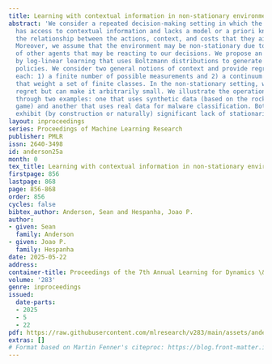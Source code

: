 ```yaml
---
title: Learning with contextual information in non-stationary environments
abstract: 'We consider a repeated decision-making setting in which the decision maker
  has access to contextual information and lacks a model or a priori knowledge of
  the relationship between the actions, context, and costs that they aim to minimize.
  Moreover, we assume that the environment may be non-stationary due to the presence
  of other agents that may be reacting to our decisions. We propose an algorithm inspired
  by log-linear learning that uses Boltzmann distributions to generate stochastic
  policies. We consider two general notions of context and provide regret bounds for
  each: 1) a finite number of possible measurements and 2) a continuum of measurements
  that weight a set of finite classes. In the non-stationary setting, we incur some
  regret but can make it arbitrarily small. We illustrate the operation of the algorithm
  through two examples: one that uses synthetic data (based on the rock-paper-scissors
  game) and another that uses real data for malware classification. Both examples
  exhibit (by construction or naturally) significant lack of stationarity.'
layout: inproceedings
series: Proceedings of Machine Learning Research
publisher: PMLR
issn: 2640-3498
id: anderson25a
month: 0
tex_title: Learning with contextual information in non-stationary environments
firstpage: 856
lastpage: 868
page: 856-868
order: 856
cycles: false
bibtex_author: Anderson, Sean and Hespanha, Joao P.
author:
- given: Sean
  family: Anderson
- given: Joao P.
  family: Hespanha
date: 2025-05-22
address:
container-title: Proceedings of the 7th Annual Learning for Dynamics \& Control Conference
volume: '283'
genre: inproceedings
issued:
  date-parts:
  - 2025
  - 5
  - 22
pdf: https://raw.githubusercontent.com/mlresearch/v283/main/assets/anderson25a/anderson25a.pdf
extras: []
# Format based on Martin Fenner's citeproc: https://blog.front-matter.io/posts/citeproc-yaml-for-bibliographies/
---
```

